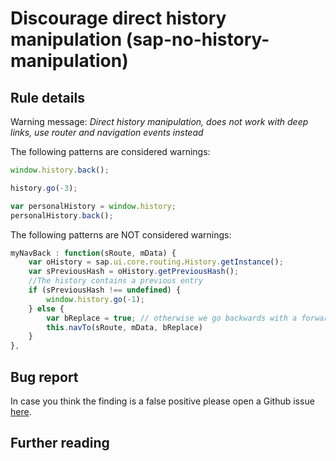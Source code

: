 # Discourage direct history manipulation (sap-no-history-manipulation)

## Rule details

Warning message: _Direct history manipulation, does not work with deep links, use router and navigation events instead_

The following patterns are considered warnings:

```js
window.history.back();
```

```js
history.go(-3);
```

```js
var personalHistory = window.history;
personalHistory.back();
```

The following patterns are NOT considered warnings:

```js
myNavBack : function(sRoute, mData) {
    var oHistory = sap.ui.core.routing.History.getInstance();
    var sPreviousHash = oHistory.getPreviousHash();
    //The history contains a previous entry
    if (sPreviousHash !== undefined) {
        window.history.go(-1);
    } else {
        var bReplace = true; // otherwise we go backwards with a forward history
        this.navTo(sRoute, mData, bReplace)
    }
},
```

## Bug report

In case you think the finding is a false positive please open a Github issue [here](https://github.com/SAP/open-ux-tools/issues).

## Further reading

